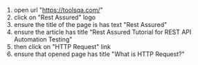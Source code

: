 1. open url "https://toolsqa.com/"
2. click on "Rest Assured" logo
3. ensure the title of the page is has text "Rest Assured"
4. ensure the article has title "Rest Assured Tutorial for REST API Automation Testing"
5. then click on "HTTP Request" link
6. ensure that opened page has title "What is HTTP Request?"



